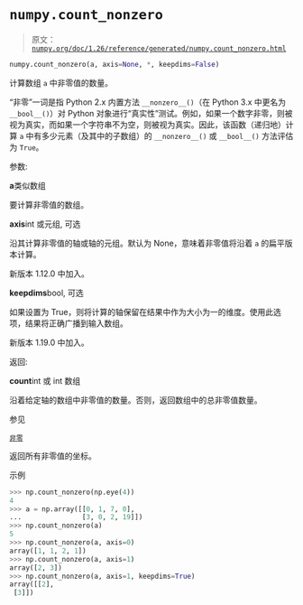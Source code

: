 # `numpy.count_nonzero`

> 原文：[`numpy.org/doc/1.26/reference/generated/numpy.count_nonzero.html`](https://numpy.org/doc/1.26/reference/generated/numpy.count_nonzero.html)

```py
numpy.count_nonzero(a, axis=None, *, keepdims=False)
```

计算数组 `a` 中非零值的数量。

“非零”一词是指 Python 2.x 内置方法 `__nonzero__()`（在 Python 3.x 中更名为 `__bool__()`）对 Python 对象进行“真实性”测试。例如，如果一个数字非零，则被视为真实，而如果一个字符串不为空，则被视为真实。因此，该函数（递归地）计算 `a` 中有多少元素（及其中的子数组）的 `__nonzero__()` 或 `__bool__()` 方法评估为 `True`。

参数:

**a**类似数组

要计算非零值的数组。

**axis**int 或元组, 可选

沿其计算非零值的轴或轴的元组。默认为 None，意味着非零值将沿着 `a` 的扁平版本计算。

新版本 1.12.0 中加入。

**keepdims**bool, 可选

如果设置为 True，则将计算的轴保留在结果中作为大小为一的维度。使用此选项，结果将正确广播到输入数组。

新版本 1.19.0 中加入。

返回:

**count**int 或 int 数组

沿着给定轴的数组中非零值的数量。否则，返回数组中的总非零值数量。

参见

[`非零`](https://numpy.org/doc/1.26/reference/generated/numpy.count_nonzero.html#numpy.nonzero "numpy.nonzero")

返回所有非零值的坐标。

示例

```py
>>> np.count_nonzero(np.eye(4))
4
>>> a = np.array([[0, 1, 7, 0],
...               [3, 0, 2, 19]])
>>> np.count_nonzero(a)
5
>>> np.count_nonzero(a, axis=0)
array([1, 1, 2, 1])
>>> np.count_nonzero(a, axis=1)
array([2, 3])
>>> np.count_nonzero(a, axis=1, keepdims=True)
array([[2],
 [3]]) 
```
